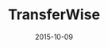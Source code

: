---
layout: site
title: "TransferWise"
date: 2015-10-09
categories: [finance]
version: 1.5.11
major: 1
minor: 5
patch: 11
slug: transferwise
link: https://transferwise.com/
permalink: /sites/:slug
---